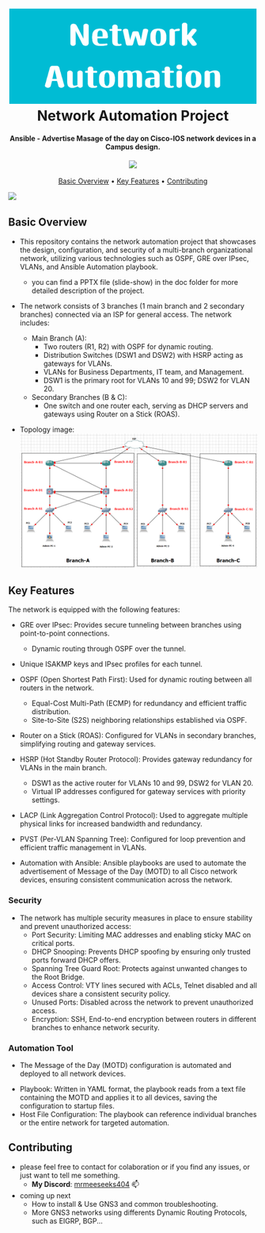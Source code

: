 <h1 align="center">
  <br>
  <img src="Images/README images/Network_Automation.png" alt="Network Automation" width="500">
  <br>
  Network Automation Project
  <br>
</h1>

<h4 align="center">Ansible - Advertise Masage of the day on Cisco-IOS network devices in a Campus design.</h4>

<p align="center">
  
<a href="">
   <img src="https://img.shields.io/github/contributors/MrMeeseeks404/Campus-Network">
</a>
  
</p>

<p align="center">
  <a href="#basic-overview">Basic Overview</a> •
  <a href="#key-features">Key Features</a> •
  <a href="#contributing">Contributing</a> 
</p>
   <img src="/Images/README/images/Ansible running.gif">


## Basic Overview
* This repository contains the network automation project that showcases the design, configuration, and security of a multi-branch organizational network, utilizing various technologies such as OSPF, GRE over IPsec, VLANs, and Ansible Automation playbook.
  -  you can find a PPTX file (slide-show) in the doc folder for more detailed description of the project.
  
* The network consists of 3 branches (1 main branch and 2 secondary branches) connected via an ISP for general access. The network includes:
  - Main Branch (A):
    - Two routers (R1, R2) with OSPF for dynamic routing.
    - Distribution Switches (DSW1 and DSW2) with HSRP acting as gateways for VLANs.
    - VLANs for Business Departments, IT team, and Management.
    - DSW1 is the primary root for VLANs 10 and 99; DSW2 for VLAN 20.
  - Secondary Branches (B & C):
    - One switch and one router each, serving as DHCP servers and gateways using Router on a Stick (ROAS).

* Topology image:
![Project Topology](Images/topology/project%20take%203.png)


## Key Features
The network is equipped with the following features:
* GRE over IPsec: Provides secure tunneling between branches using point-to-point connections.
  - Dynamic routing through OSPF over the tunnel.

* Unique ISAKMP keys and IPsec profiles for each tunnel.
* OSPF (Open Shortest Path First): Used for dynamic routing between all routers in the network.
  - Equal-Cost Multi-Path (ECMP) for redundancy and efficient traffic distribution.
  - Site-to-Site (S2S) neighboring relationships established via OSPF.
* Router on a Stick (ROAS): Configured for VLANs in secondary branches, simplifying routing and gateway services.
* HSRP (Hot Standby Router Protocol): Provides gateway redundancy for VLANs in the main branch.
  - DSW1 as the active router for VLANs 10 and 99, DSW2 for VLAN 20.
  - Virtual IP addresses configured for gateway services with priority settings.
* LACP (Link Aggregation Control Protocol): Used to aggregate multiple physical links for increased bandwidth and redundancy.
* PVST (Per-VLAN Spanning Tree): Configured for loop prevention and efficient traffic management in VLANs.
* Automation with Ansible: Ansible playbooks are used to automate the advertisement of Message of the Day (MOTD) to all Cisco network devices, ensuring consistent communication across the network.


### Security
* The network has multiple security measures in place to ensure stability and prevent unauthorized access:
  - Port Security: Limiting MAC addresses and enabling sticky MAC on critical ports.
  - DHCP Snooping: Prevents DHCP spoofing by ensuring only trusted ports forward DHCP offers.
  - Spanning Tree Guard Root: Protects against unwanted changes to the Root Bridge.
  - Access Control: VTY lines secured with ACLs, Telnet disabled and all devices share a consistent security policy.
  - Unused Ports: Disabled across the network to prevent unauthorized access.
  - Encryption: SSH, End-to-end encryption between routers in different branches to enhance network security.


### Automation Tool
* The Message of the Day (MOTD) configuration is automated and deployed to all network devices.
- Playbook: Written in YAML format, the playbook reads from a text file containing the MOTD and applies it to all devices, saving the configuration to startup files.
- Host File Configuration: The playbook can reference individual branches or the entire network for targeted automation.


## Contributing
* please feel free to contact for colaboration or if you find any issues, or just want to tell me something.
  - **My Discord**: [mrmeeseeks404](https://discord.com/users/userid/mrmeeseeks404) 📫
* coming up next
  - How to install & Use GNS3 and common troubleshooting.
  - More GNS3 networks using differents Dynamic Routing Protocols, such as EIGRP, BGP...
